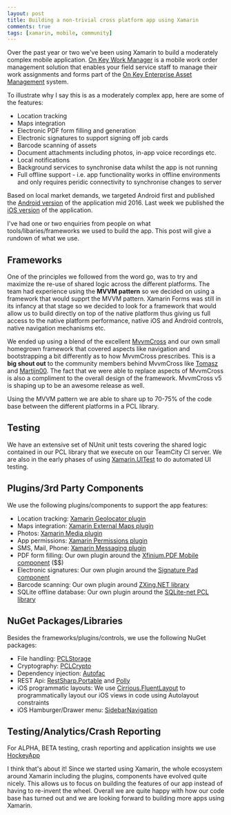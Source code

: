 ```yaml
---
layout: post
title: Building a non-trivial cross platform app using Xamarin
comments: true
tags: [xamarin, mobile, community]
---
```


Over the past year or two we've been using Xamarin to build a moderately complex mobile application. [On Key Work Manager](http://www.on-key.com/functionality/mobile-work-manager-app/) is a mobile work order management solution that enables your field service staff to manage their work assignments and forms part of the [On Key Enterprise Asset Management](http://www.on-key.com/) system.  

To illustrate why I say this is as a moderately complex app, here are some of the features:
- Location tracking
- Maps integration
- Electronic PDF form filling and generation
- Electronic signatures to support signing off job cards
- Barcode scanning of assets
- Document attachments including photos, in-app voice recordings etc.
- Local notifications
- Background services to synchronise data whilst the app is not running
- Full offline support - i.e. app functionality works in offline environments and only requires peridic connectivity to synchronise changes to server

Based on local market demands, we targeted Android first and published the [Android version](https://play.google.com/store/apps/details?id=com.pragmaproducts.workmanager) of the application mid 2016.  Last week we published the [iOS version](https://itunes.apple.com/us/app/on-key-work-manager/id1223460234) of the application.  

I've had one or two enquiries from people on what tools/libaries/frameworks we used to build the app.  This post will give a rundown of what we use.

## Frameworks ##

One of the principles we followed from the word go, was to try and maximize the re-use of shared logic across the different platforms. The team had experience using the **MVVM pattern** so we decided on using a framework that would supprt the MVVM pattern.  Xamarin Forms was still in its infancy at that stage so we decided to look for a framework that would allow us to build directly on top of the native platform thus giving us full access to the native platform performance, native iOS and Android  controls, native navigation mechanisms etc.

We ended up using a blend of the excellent [MvvmCross](https://www.mvvmcross.com/) and our own small homegrown framework that covered aspects like navigation and bootstrapping a bit differently as to how MvvmCross prescribes.  This is a **big shout out** to the community members behind MvvmCross like [Tomasz](https://twitter.com/Cheesebaron) and [Martijn00](https://twitter.com/mhvdijk). The fact that we were able to replace aspects of MvvmCross is also a compliment to the overall design of the framework.  MvvmCross v5 is shaping up to be an awesome release as well.

Using the MVVM pattern we are able to share up to 70-75% of the code base between the different platforms in a PCL library.

## Testing ##

We have an extensive set of NUnit unit tests covering the shared logic contained in our PCL library that we execute on our TeamCity CI server.  We are also in the early phases of using [Xamarin.UITest](https://www.nuget.org/packages/Xamarin.UITest/) to do automated UI testing.

## Plugins/3rd Party Components ##

We use the following plugins/components to support the app features:
- Location tracking: [Xamarin Geolocator plugin](https://www.nuget.org/packages/Xam.Plugin.Geolocator)
- Maps integration: [Xamarin External Maps plugin](https://www.nuget.org/packages/Xam.Plugin.ExternalMaps/)
- Photos: [Xamarin Media plugin](https://www.nuget.org/packages/Xam.Plugin.Media)
- App permissions: [Xamarin Permissions plugin](https://www.nuget.org/packages/Plugin.Permissions/)
- SMS, Mail, Phone: [Xamarin Messaging plugin](https://www.nuget.org/packages/Xam.Plugins.Messaging/)
- PDF form filling: Our own plugin around the [Xfinium.PDF Mobile component](https://components.xamarin.com/view/xfinium-pdf-mobile-professional-edition) ($$)
- Electronic signatures: Our own plugin around the [Signature Pad component](https://components.xamarin.com/view/signature-pad)
- Barcode scanning: Our own plugin around [ZXing.NET library](https://www.nuget.org/packages/ZXing.Net.Mobile/)
- SQLite offline database: Our own plugin around the [SQLite-net PCL library](https://www.nuget.org/packages/sqlite-net-pcl/)

## NuGet Packages/Libraries ##

Besides the frameworks/plugins/controls, we use the following NuGet packages:
- File handling: [PCLStorage](https://www.nuget.org/packages/PCLStorage/)
- Cryptography: [PCLCrypto](https://www.nuget.org/packages/PCLCrypto/)
- Dependency injection: [Autofac](https://www.nuget.org/packages/Autofac/)
- REST Api: [RestSharp.Portable](https://www.nuget.org/packages/FubarCoder.RestSharp.Portable.HttpClient/) and [Polly](https://www.nuget.org/packages/Polly/)
- iOS programmatic layouts: We use [Cirrious.FluentLayout](https://www.nuget.org/packages/Cirrious.FluentLayout/) to programmatically layout our iOS views in code using Autolayout constraints
- iOS Hamburger/Drawer menu: [SidebarNavigation](https://www.nuget.org/packages/SidebarNavigation/)

## Testing/Analytics/Crash Reporting ##

For ALPHA, BETA testing, crash reporting and application insights we use [HockeyApp](https://www.hockeyapp.net/)

I think that's about it!  Since we started using Xamarin, the whole ecosystem around Xamarin including the plugins, components have evolved quite nicely. This allows us to focus on building the features of our app instead of having to re-invent the wheel. Overall we are quite happy with how our code base has turned out and we are looking forward to building more apps using Xamarin.